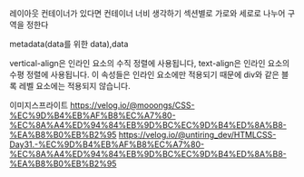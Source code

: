 레이아웃
컨테이너가 있다면 컨테이너 너비 생각하기
섹션별로 가로와 세로로 나누어 구역을 정한다

metadata(data를 위한 data),data


vertical-align은 인라인 요소의 수직 정렬에 사용됩니다,
text-align은 인라인 요소의 수평 정렬에 사용됩니다.
이 속성들은 인라인 요소에만 적용되기 때문에
div와 같은 블록 레벨 요소에는 적용되지 않습니다.

이미지스프라이트
https://velog.io/@mooongs/CSS-%EC%9D%B4%EB%AF%B8%EC%A7%80-%EC%8A%A4%ED%94%84%EB%9D%BC%EC%9D%B4%ED%8A%B8-%EA%B8%B0%EB%B2%95
https://velog.io/@untiring_dev/HTMLCSS-Day31.-%EC%9D%B4%EB%AF%B8%EC%A7%80-%EC%8A%A4%ED%94%84%EB%9D%BC%EC%9D%B4%ED%8A%B8-%EA%B8%B0%EB%B2%95
